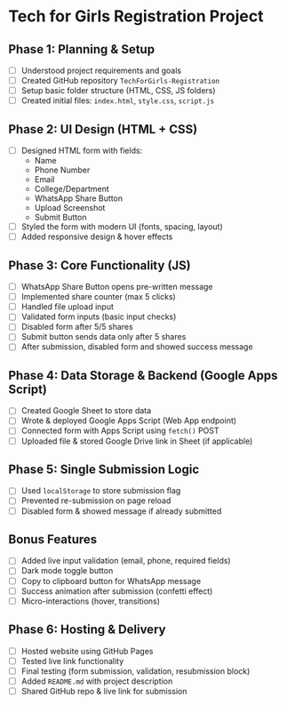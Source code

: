 # Tech for Girls Registration Project

## Phase 1: Planning & Setup

- [ ] Understood project requirements and goals
- [ ] Created GitHub repository `TechForGirls-Registration`
- [ ] Setup basic folder structure (HTML, CSS, JS folders)
- [ ] Created initial files: `index.html`, `style.css`, `script.js`

## Phase 2: UI Design (HTML + CSS)

- [ ] Designed HTML form with fields:
  - Name
  - Phone Number
  - Email
  - College/Department
  - WhatsApp Share Button
  - Upload Screenshot
  - Submit Button
- [ ] Styled the form with modern UI (fonts, spacing, layout)
- [ ] Added responsive design & hover effects

## Phase 3: Core Functionality (JS)

- [ ] WhatsApp Share Button opens pre-written message
- [ ] Implemented share counter (max 5 clicks)
- [ ] Handled file upload input
- [ ] Validated form inputs (basic input checks)
- [ ] Disabled form after 5/5 shares
- [ ] Submit button sends data only after 5 shares
- [ ] After submission, disabled form and showed success message

## Phase 4: Data Storage & Backend (Google Apps Script)

- [ ] Created Google Sheet to store data
- [ ] Wrote & deployed Google Apps Script (Web App endpoint)
- [ ] Connected form with Apps Script using `fetch()` POST
- [ ] Uploaded file & stored Google Drive link in Sheet (if applicable)

## Phase 5: Single Submission Logic

- [ ] Used `localStorage` to store submission flag
- [ ] Prevented re-submission on page reload
- [ ] Disabled form & showed message if already submitted

## Bonus Features

- [ ] Added live input validation (email, phone, required fields)
- [ ] Dark mode toggle button
- [ ] Copy to clipboard button for WhatsApp message
- [ ] Success animation after submission (confetti effect)
- [ ] Micro-interactions (hover, transitions)

## Phase 6: Hosting & Delivery

- [ ] Hosted website using GitHub Pages
- [ ] Tested live link functionality
- [ ] Final testing (form submission, validation, resubmission block)
- [ ] Added `README.md` with project description
- [ ] Shared GitHub repo & live link for submission